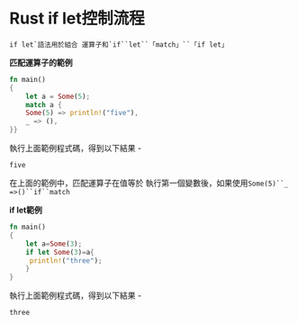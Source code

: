 # Rust if let控制流程

```
if let`語法用於組合 運算子和`if``let``「match」``「if let」
```

**匹配運算子的範例**

```rust
fn main()  
{  
    let a = Some(5);  
    match a {  
    Some(5) => println!("five"),  
    _ => (),  
}}
```

執行上面範例程式碼，得到以下結果 -

```
five
```

在上面的範例中，匹配運算子在值等於 執行第一個變數後，如果使用`Some(5)``_ =>()``if``match`

**if let範例**

```rust
fn main()  
{  
    let a=Some(3);  
    if let Some(3)=a{  
     println!("three");  
    }
}
```

執行上面範例程式碼，得到以下結果 -
```shell
three
```
